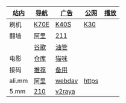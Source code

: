 |[站内](./other/web.html)|[导航](./other/web.html)|[广告](./other/adb.html)|[公网](./ipv6)|[播放](./m3u8.html)|
|-|-|-|-|-|
|刷机|[K70E](https://xiaomirom.com/rom/redmi-k70e-poco-x6-pro-5g-duchamp-china-fastboot-recovery-rom/)|[K40S](https://xiaomirom.com/rom/redmi-k40s-munch-china-fastboot-recovery-rom/)|[K30](https://xiaomirom.com/rom/redmi-k30-5g-redmi-k30i-5g-picasso-china-fastboot-recovery-rom/)||
|翻墙|[阿里](http://120.76.158.149/json/.pac)|[211](http://5.mm/json/.pac)|||
||[谷歌](https://www.google.com/)|[油管](https://youtube.com/)|||
|电影|[仓库](https://666937.xyz:8899/?u=http://hsck.net/&p=/)|[猫咪](http://120.76.158.149:213/)|||
|接码|[推荐](https://onlinesim.io/zh)|[备用](https://www.yunjiema.top)|||
|ali.mm|[阿里](http://120.76.158.149/)|[webdav](http://120.76.158.149:5005)|[https](https://120.76.158.149/)||
|5.mm|[210](http://210.mm)|[v2raya](http://211.mm:2017/)|||